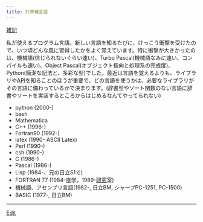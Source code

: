 ```yaml
---
title: 計算機言語
---
```

[雑記](/雑記)

私が使えるプログラム言語。新しい言語を知るたびに、けっこう衝撃を受けたので、いつ頃どんな風に習得したかをよく覚えています。特に衝撃が大きかったのは、機械語(信じられないぐらい速い)、Turbo Pascal(機械語なみに速い、コンパイルも速い)、Object Pascal(オブジェクト指向と処理系の完成度)、Python(簡潔な記法と、多彩な型)でした。最近は言語を覚えるよりも、ライブラリや[API](/API)を知ることのほうが重要で、どの言語を使うかは、必要なライブラリがその言語に備わっているかで決まります。(辞書型やソート関数のない言語に辞書やソートを実装するところからはじめるなんてやってられない)

* python (2000-)
* bash
* Mathematica
* C++ (1996-)
* Fortran90 (1992-)
* latex (1990- ASCII Latex)
* Perl (1990-)
* csh (1990-)
* C (1986-)
* Pascal (1986-)
* Lisp (1984-、兄の日立S1で)
* FORTRAN 77 (1984-座学。1989-[研究](/研究)室)
* 機械語、アセンブリ言語(1982-, 日立BM, シャープPC-1251, PC-1500)
* BASIC (1977-, 日立BM)
----

[Edit](https://github.com/vitroid/vitroid.github.io/edit/master/MD/計算機言語.md)

